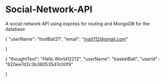 # Social-Network-API

A social network API using express for routing and MongoDB for the database

{
"userName": "footBall21",
"email": "matt112@gmail.com"

}

{
"thoughtText": "Hello World12212",
"userName": "basketBall",
"userId" : "620ee7d2c3b380535d7c00f9"

}
